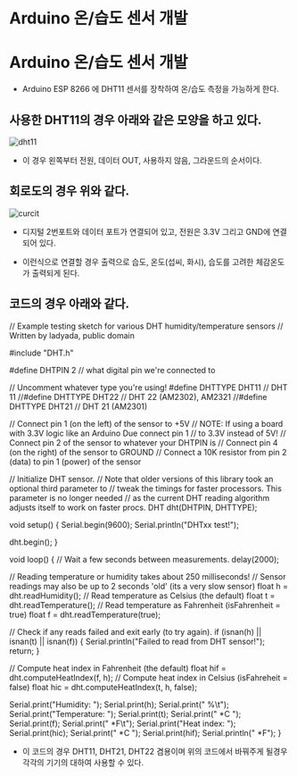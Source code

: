 
Arduino 온/습도 센서 개발
==============================

# Arduino 온/습도 센서 개발


* Arduino ESP 8266 에 DHT11 센서를 장착하여 온/습도 측정을 가능하게 한다.
## 사용한 DHT11의 경우 아래와 같은 모양을 하고 있다.

![dht11](https://user-images.githubusercontent.com/22091610/32996536-2d4bad9c-cdc7-11e7-8a5a-83501800f816.png)

* 이 경우 왼쪽부터 전원, 데이터 OUT, 사용하지 않음, 그라운드의 순서이다.




## 회로도의 경우 위와 같다.

![curcit](https://user-images.githubusercontent.com/22091610/32996882-12c5372c-cdcc-11e7-9dd7-b3ddbf273ba1.png)

* 디지털 2번포트와 데이터 포트가 연결되어 있고, 전원은 3.3V 그리고 GND에 연결되어 있다.

* 이런식으로 연결할 경우 출력으로 습도, 온도(섭씨, 화시), 습도를 고려한 체감온도가 출력되게 된다.

## 코드의 경우 아래와 같다.

// Example testing sketch for various DHT humidity/temperature sensors
// Written by ladyada, public domain

#include "DHT.h"

#define DHTPIN 2     // what digital pin we're connected to

// Uncomment whatever type you're using!
#define DHTTYPE DHT11   // DHT 11
//#define DHTTYPE DHT22   // DHT 22  (AM2302), AM2321
//#define DHTTYPE DHT21   // DHT 21 (AM2301)

// Connect pin 1 (on the left) of the sensor to +5V
// NOTE: If using a board with 3.3V logic like an Arduino Due connect pin 1
// to 3.3V instead of 5V!
// Connect pin 2 of the sensor to whatever your DHTPIN is
// Connect pin 4 (on the right) of the sensor to GROUND
// Connect a 10K resistor from pin 2 (data) to pin 1 (power) of the sensor

// Initialize DHT sensor.
// Note that older versions of this library took an optional third parameter to
// tweak the timings for faster processors.  This parameter is no longer needed
// as the current DHT reading algorithm adjusts itself to work on faster procs.
DHT dht(DHTPIN, DHTTYPE);

void setup() {
  Serial.begin(9600);
  Serial.println("DHTxx test!");

  dht.begin();
}

void loop() {
  // Wait a few seconds between measurements.
  delay(2000);

  // Reading temperature or humidity takes about 250 milliseconds!
  // Sensor readings may also be up to 2 seconds 'old' (its a very slow sensor)
  float h = dht.readHumidity();
  // Read temperature as Celsius (the default)
  float t = dht.readTemperature();
  // Read temperature as Fahrenheit (isFahrenheit = true)
  float f = dht.readTemperature(true);

  // Check if any reads failed and exit early (to try again).
  if (isnan(h) || isnan(t) || isnan(f)) {
    Serial.println("Failed to read from DHT sensor!");
    return;
  }

  // Compute heat index in Fahrenheit (the default)
  float hif = dht.computeHeatIndex(f, h);
  // Compute heat index in Celsius (isFahreheit = false)
  float hic = dht.computeHeatIndex(t, h, false);

  Serial.print("Humidity: ");
  Serial.print(h);
  Serial.print(" %\t");
  Serial.print("Temperature: ");
  Serial.print(t);
  Serial.print(" *C ");
  Serial.print(f);
  Serial.print(" *F\t");
  Serial.print("Heat index: ");
  Serial.print(hic);
  Serial.print(" *C ");
  Serial.print(hif);
  Serial.println(" *F");
}

* 이 코드의 경우 DHT11, DHT21, DHT22 겸용이며 위의 코드에서 바꿔주게 될경우 각각의 기기의 대하여 사용할 수 있다.
